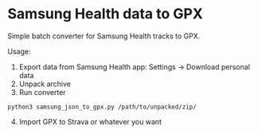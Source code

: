 # Samsung Health data to GPX
Simple batch converter for Samsung Health tracks to GPX.

Usage:
1. Export data from Samsung Health app: Settings -> Download personal data
2. Unpack archive
3. Run converter
```
python3 samsung_json_to_gpx.py /path/to/unpacked/zip/
```
4. Import GPX to Strava or whatever you want
